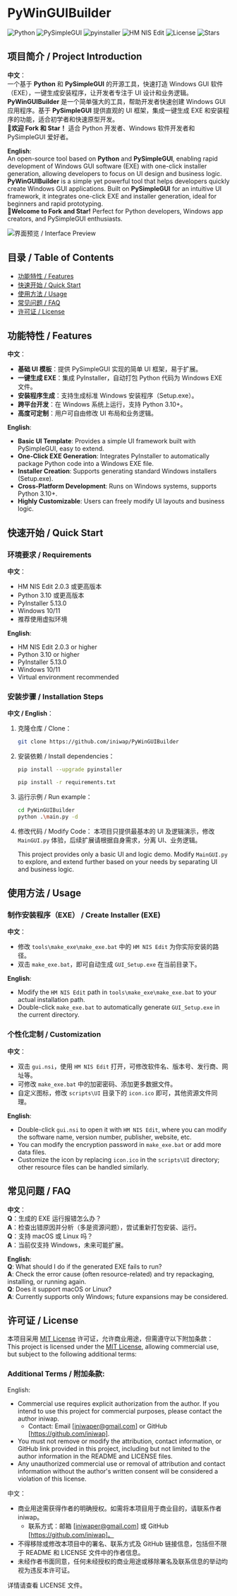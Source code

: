 # PyWinGUIBuilder

![Python](https://img.shields.io/badge/Python-3.10+-blue) ![PySimpleGUI](https://img.shields.io/badge/PySimpleGUI-4.60.5+-red) ![pyinstaller](https://img.shields.io/badge/pyinstaller-5.13.0+-pink) ![HM NIS Edit](https://img.shields.io/badge/HM_NIS_Edit-2.0.3+-green) ![License](https://img.shields.io/badge/License-MIT-yellow) ![Stars](https://img.shields.io/github/stars/iniwap/PyWinGUIBuilder?label=收藏)

## 项目简介 / Project Introduction

**中文**：  
一个基于 **Python** 和 **PySimpleGUI** 的开源工具，快速打造 Windows GUI 软件（EXE），一键生成安装程序，让开发者专注于 UI 设计和业务逻辑。  
**PyWinGUIBuilder** 是一个简单强大的工具，帮助开发者快速创建 Windows GUI 应用程序。基于 **PySimpleGUI** 提供直观的 UI 框架，集成一键生成 EXE 和安装程序的功能，适合初学者和快速原型开发。  
🌟**欢迎 Fork 和 Star！** 适合 Python 开发者、Windows 软件开发者和 PySimpleGUI 爱好者。

**English**:  
An open-source tool based on **Python** and **PySimpleGUI**, enabling rapid development of Windows GUI software (EXE) with one-click installer generation, allowing developers to focus on UI design and business logic.  
**PyWinGUIBuilder** is a simple yet powerful tool that helps developers quickly create Windows GUI applications. Built on **PySimpleGUI** for an intuitive UI framework, it integrates one-click EXE and installer generation, ideal for beginners and rapid prototyping.  
🌟**Welcome to Fork and Star!** Perfect for Python developers, Windows app creators, and PySimpleGUI enthusiasts.

![界面预览 / Interface Preview](image/demo.png)

## 目录 / Table of Contents

- [功能特性 / Features](#功能特性--features)  
- [快速开始 / Quick Start](#快速开始--quick-start)  
- [使用方法 / Usage](#使用方法--usage)  
- [常见问题 / FAQ](#常见问题--faq)  
- [许可证 / License](#许可证--license)

## 功能特性 / Features

**中文**：  
- **基础 UI 模板**：提供 PySimpleGUI 实现的简单 UI 框架，易于扩展。  
- **一键生成 EXE**：集成 PyInstaller，自动打包 Python 代码为 Windows EXE 文件。  
- **安装程序生成**：支持生成标准 Windows 安装程序（Setup.exe）。  
- **跨平台开发**：在 Windows 系统上运行，支持 Python 3.10+。  
- **高度可定制**：用户可自由修改 UI 布局和业务逻辑。

**English**:  
- **Basic UI Template**: Provides a simple UI framework built with PySimpleGUI, easy to extend.  
- **One-Click EXE Generation**: Integrates PyInstaller to automatically package Python code into a Windows EXE file.  
- **Installer Creation**: Supports generating standard Windows installers (Setup.exe).  
- **Cross-Platform Development**: Runs on Windows systems, supports Python 3.10+.  
- **Highly Customizable**: Users can freely modify UI layouts and business logic.

## 快速开始 / Quick Start

### 环境要求 / Requirements

**中文**：  
- HM NIS Edit 2.0.3 或更高版本  
- Python 3.10 或更高版本  
- PyInstaller 5.13.0  
- Windows 10/11  
- 推荐使用虚拟环境

**English**:  
- HM NIS Edit 2.0.3 or higher  
- Python 3.10 or higher  
- PyInstaller 5.13.0  
- Windows 10/11  
- Virtual environment recommended

### 安装步骤 / Installation Steps

**中文 / English**：  
1. 克隆仓库 / Clone：  
   ```bash  
   git clone https://github.com/iniwap/PyWinGUIBuilder
   ```
2. 安装依赖 / Install dependencies：
   ```bash
   pip install --upgrade pyinstaller
   
   pip install -r requirements.txt
   ```
3. 运行示例 / Run example：
   ```bash
   cd PyWinGUIBuilder
   python .\main.py -d
   ```
4. 修改代码 / Modify Code：
   本项目只提供最基本的 UI 及逻辑演示，修改 `MainGUI.py` 体验，后续扩展请根据自身需求，分离 UI、业务逻辑。
   
   This project provides only a basic UI and logic demo. Modify `MainGUI.py` to explore, and extend further based on your needs by separating UI and business logic.

## 使用方法 / Usage

### 制作安装程序（EXE） / Create Installer (EXE)

**中文**：  
- 修改 `tools\make_exe\make_exe.bat` 中的 `HM NIS Edit` 为你实际安装的路径。  
- 双击 `make_exe.bat`，即可自动生成 `GUI_Setup.exe` 在当前目录下。

**English**:  
- Modify the `HM NIS Edit` path in `tools\make_exe\make_exe.bat` to your actual installation path.  
- Double-click `make_exe.bat` to automatically generate `GUI_Setup.exe` in the current directory.

### 个性化定制 / Customization

**中文**：  
- 双击 `gui.nsi`，使用 `HM NIS Edit` 打开，可修改软件名、版本号、发行商、网址等。  
- 可修改 `make_exe.bat` 中的加密密码、添加更多数据文件。  
- 自定义图标，修改 `scripts\UI` 目录下的 `icon.ico` 即可，其他资源文件同理。

**English**:  
- Double-click `gui.nsi` to open it with `HM NIS Edit`, where you can modify the software name, version number, publisher, website, etc.  
- You can modify the encryption password in `make_exe.bat` or add more data files.  
- Customize the icon by replacing `icon.ico` in the `scripts\UI` directory; other resource files can be handled similarly.

## 常见问题 / FAQ

**中文**：  
**Q**：生成的 EXE 运行报错怎么办？  
**A**：检查出错原因并分析（多是资源问题），尝试重新打包安装、运行。  
**Q**：支持 macOS 或 Linux 吗？  
**A**：当前仅支持 Windows，未来可能扩展。

**English**:  
**Q**: What should I do if the generated EXE fails to run?  
**A**: Check the error cause (often resource-related) and try repackaging, installing, or running again.  
**Q**: Does it support macOS or Linux?  
**A**: Currently supports only Windows; future expansions may be considered.

## 许可证 / License

本项目采用 [MIT License](https://opensource.org/licenses/MIT) 许可证，允许商业用途，但需遵守以下附加条款：  
This project is licensed under the [MIT License](https://opensource.org/licenses/MIT), allowing commercial use, but subject to the following additional terms:

### Additional Terms / 附加条款:

English:
- Commercial use requires explicit authorization from the author. If you intend to use this project for commercial purposes, please contact the author iniwap.
  - Contact: Email [iniwaper@gmail.com] or GitHub [https://github.com/iniwap].
- You must not remove or modify the attribution, contact information, or GitHub link provided in this project, including but not limited to the author information in the README and LICENSE files.
- Any unauthorized commercial use or removal of attribution and contact information without the author's written consent will be considered a violation of this license.

中文：
- 商业用途需获得作者的明确授权。如需将本项目用于商业目的，请联系作者 iniwap。
  - 联系方式：邮箱 [iniwaper@gmail.com] 或 GitHub [https://github.com/iniwap]。
- 不得移除或修改本项目中的署名、联系方式及 GitHub 链接信息，包括但不限于 README 和 LICENSE 文件中的作者信息。
- 未经作者书面同意，任何未经授权的商业用途或移除署名及联系信息的举动均视为违反本许可证。

详情请查看 LICENSE 文件。
